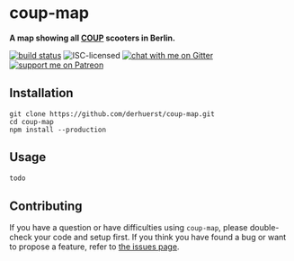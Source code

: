 # coup-map

**A map showing all [COUP](https://joincoup.com/) scooters in Berlin.**

[![build status](https://api.travis-ci.org/derhuerst/coup-map.svg?branch=master)](https://travis-ci.org/derhuerst/coup-map)
![ISC-licensed](https://img.shields.io/github/license/derhuerst/coup-map.svg)
[![chat with me on Gitter](https://img.shields.io/badge/chat%20with%20me-on%20gitter-512e92.svg)](https://gitter.im/derhuerst)
[![support me on Patreon](https://img.shields.io/badge/support%20me-on%20patreon-fa7664.svg)](https://patreon.com/derhuerst)


## Installation

```shell
git clone https://github.com/derhuerst/coup-map.git
cd coup-map
npm install --production
```


## Usage

```js
todo
```


## Contributing

If you have a question or have difficulties using `coup-map`, please double-check your code and setup first. If you think you have found a bug or want to propose a feature, refer to [the issues page](https://github.com/derhuerst/coup-map/issues).
